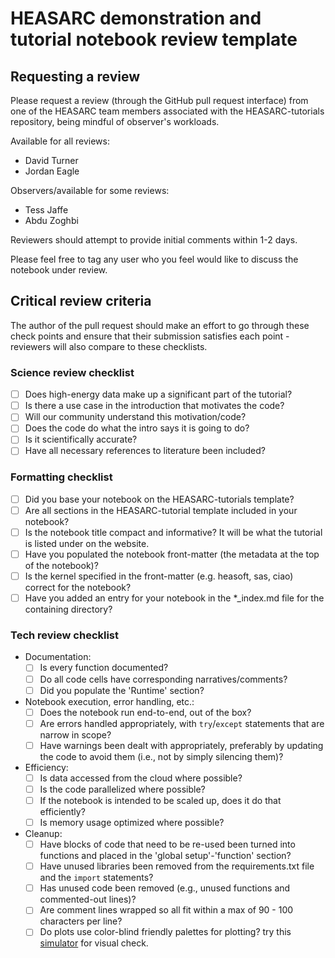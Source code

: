 # HEASARC demonstration and tutorial notebook review template

## Requesting a review
Please request a review (through the GitHub pull request interface) from one of the HEASARC team members associated with the HEASARC-tutorials repository, being mindful of observer's workloads.

Available for all reviews:
- David Turner
- Jordan Eagle

Observers/available for some reviews:
- Tess Jaffe
- Abdu Zoghbi

Reviewers should attempt to provide initial comments within 1-2 days.

Please feel free to tag any user who you feel would like to discuss the notebook under review.

## Critical review criteria

The author of the pull request should make an effort to go through these check points and ensure that their submission satisfies each point - reviewers will also compare to these checklists.

### Science review checklist
- [ ] Does high-energy data make up a significant part of the tutorial?
- [ ] Is there a use case in the introduction that motivates the code?
- [ ] Will our community understand this motivation/code?
- [ ] Does the code do what the intro says it is going to do?
- [ ] Is it scientifically accurate?
- [ ] Have all necessary references to literature been included?

### Formatting checklist
- [ ] Did you base your notebook on the HEASARC-tutorials template?
- [ ] Are all sections in the HEASARC-tutorial template included in your notebook?
- [ ] Is the notebook title compact and informative? It will be what the tutorial is listed under on the website.
- [ ] Have you populated the notebook front-matter (the metadata at the top of the notebook)?
- [ ] Is the kernel specified in the front-matter (e.g. heasoft, sas, ciao) correct for the notebook?
- [ ] Have you added an entry for your notebook in the *_index.md file for the containing directory?

### Tech review checklist
- Documentation:
	- [ ] Is every function documented?
   	- [ ] Do all code cells have corresponding narratives/comments?
   	- [ ] Did you populate the 'Runtime' section?
- Notebook execution, error handling, etc.:
	- [ ] Does the notebook run end-to-end, out of the box?
 	- [ ] Are errors handled appropriately, with `try`/`except` statements that are narrow in scope?
	- [ ] Have warnings been dealt with appropriately, preferably by updating the code to avoid them (i.e., not by simply silencing them)?
- Efficiency:
	- [ ] Is data accessed from the cloud where possible?
	- [ ] Is the code parallelized where possible?
	- [ ] If the notebook is intended to be scaled up, does it do that efficiently?
	- [ ] Is memory usage optimized where possible?
- Cleanup:
	- [ ] Have blocks of code that need to be re-used been turned into functions and placed in the 'global setup'-'function' section?
	- [ ] Have unused libraries been removed from the requirements.txt file and the `import` statements?
	- [ ] Has unused code been removed (e.g., unused functions and commented-out lines)?
   	- [ ] Are comment lines wrapped so all fit within a max of 90 - 100 characters per line?
   	- [ ] Do plots use color-blind friendly palettes for plotting? try this [simulator](https://www.color-blindness.com/coblis-color-blindness-simulator/#google_vignette) for visual check.
